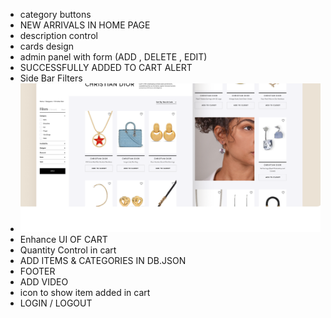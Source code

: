 - category buttons
- NEW ARRIVALS IN HOME PAGE
- description control 
- cards design 
- admin panel with form (ADD , DELETE , EDIT)
- SUCCESSFULLY ADDED TO CART ALERT
- Side Bar Filters 
- ![example](image.png)
- Enhance UI OF CART 
- Quantity Control in cart 
- ADD ITEMS & CATEGORIES IN DB.JSON
- FOOTER
- ADD VIDEO
- icon to show item added in cart 
- LOGIN / LOGOUT
